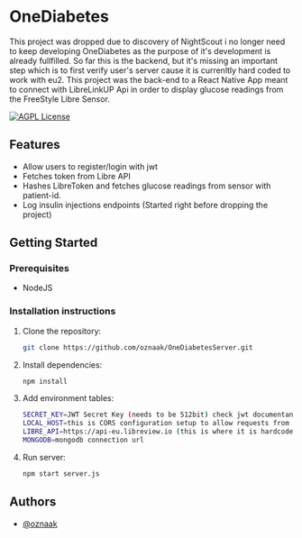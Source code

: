 
# OneDiabetes 
This project was dropped due to discovery of NightScout i no longer need to keep developing OneDiabetes as the purpose of it's development is already fullfilled.
So far this is the backend, but it's missing an important step which is to first verify user's server cause it is currenltly hard coded to work with eu2.
This project was the back-end to a React Native App meant to connect with LibreLinkUP Api in order to display glucose readings from the FreeStyle Libre Sensor.


[![AGPL License](https://img.shields.io/badge/license-AGPL-blue.svg)](/license.txt)


## Features

- Allow users to register/login with jwt
- Fetches token from Libre API
- Hashes LibreToken and fetches glucose readings from sensor with patient-id.
- Log insulin injections endpoints (Started right before dropping the project)


## Getting Started
### Prerequisites
- NodeJS

  
### Installation instructions

1. Clone the repository:
   ```bash
   git clone https://github.com/oznaak/OneDiabetesServer.git

2. Install dependencies:
   ```bash
   npm install

3. Add environment tables:
   ```bash
   SECRET_KEY=JWT Secret Key (needs to be 512bit) check jwt documentantion if needed
   LOCAL_HOST=this is CORS configuration setup to allow requests from
   LIBRE_API=https://api-eu.libreview.io (this is where it is hardcoded to be .eu as i was using my sensor to test and i already knew it was eu
   MONGODB=mongodb connection url
4. Run server:
   ```bash
   npm start server.js


## Authors

- [@oznaak](https://www.github.com/oznaak)

